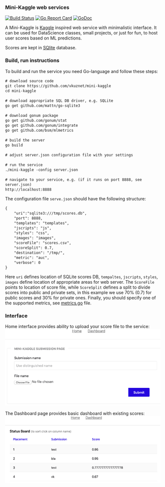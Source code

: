 ### Mini-Kaggle web services

[![Build Status](https://travis-ci.org/vkuznet/mini-kaggle.svg?branch=master)](https://travis-ci.org/vkuznet/mini-kaggle)
[![Go Report Card](https://goreportcard.com/badge/github.com/vkuznet/mini-kaggle)](https://goreportcard.com/report/github.com/vkuznet/mini-kaggle)
[![GoDoc](https://godoc.org/github.com/vkuznet/mini-kaggle?status.svg)](https://godoc.org/github.com/vkuznet/mini-kaggle)

A Mini-Kaggle is [Kaggle](https://www.kaggle.com) inspired web service
with minimalistic interface. It can be used for DataScience classes,
small projects, or just for fun, to host user scores based on ML
predictions.

Scores are kept in [SQlite](https://sqlite.org/index.html) database.

### Build, run instructions
To build and run the service you need Go-language and follow these steps:
```
# download source code
git clone https://github.com/vkuznet/mini-kaggle
cd mini-kaggle

# download appropriate SQL DB driver, e.g. SQLite
go get github.com/mattn/go-sqlite3

# download gonum package
go get github.com/gonum/stat
go get github.com/gonum/integrate
go get github.com/bsm/mlmetrics

# build the server
go build

# adjust server.json configuration file with your settings

# run the service
./mini-kaggle -config server.json

# navigate to your service, e.g. (if it runs on port 8888, see server.json)
http://localhost:8888
```

The configuration file `serve.json` should have the following structure:
```
{
    "uri":"sqlite3:///tmp/scores.db",
    "port": 8888,
    "templates": "templates",
    "jscripts": "js",
    "styles": "css",
    "images": "images",
    "scoreFile": "scores.csv",
    "scoreSplit": 0.7,
    "destination": "/tmp/",
    "metric": "auc",
    "verbose": 0
}
```
Here `uri` defines location of SQLite scores DB, `tempaltes`, `jscripts`,
`styles`, `images` define location of appropriate areas for web server. The
`ScoreFile` points to location of score file, while `ScoreSplit` defines
a split to divide scores into public and private sets, in this example we
use 70% (0.7) for public scores and 30% for private ones. Finally,
you should specify one of the supported metrics, see [metrics.go](metrics.go)
file.

### Interface
Home interface provides ability to upload your score file to the service:
![Home](images/home.png)

The Dashboard page provides basic dashboard with existing scores:
![Dashboard](images/dashboard.png)
